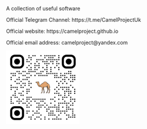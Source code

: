 <p>A collection of useful software</p>
<p>Official Telegram Channel: https://t.me/CamelProjectUk</p>
<p>Official website: https://camelproject.github.io</p>
<p>Official email address: camelproject@yandex.com</p>
<img src="./files/qr-code.png" width="200" height="200" alt="">
